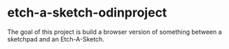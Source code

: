 # etch-a-sketch-odinproject
The goal of this project is build a browser version of something between a sketchpad and an Etch-A-Sketch.
